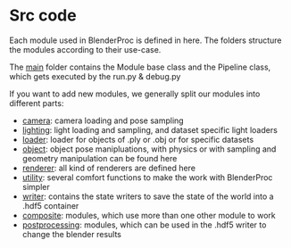 # Src code

Each module used in BlenderProc is defined in here. The folders structure the modules according to their use-case.

The [main](main) folder contains the Module base class and the Pipeline class, which gets executed by the run.py & debug.py

If you want to add new modules, we generally split our modules into different parts:
* [camera](camera): camera loading and pose sampling 
* [lighting](lighting): light loading and sampling, and dataset specific light loaders
* [loader](loader): loader for objects of .ply or .obj or for specific datasets
* [object](object): object pose manipluations, with physics or with sampling and geometry manipulation can be found here
* [renderer](renderer): all kind of renderers are defined here
* [utility](utility): several comfort functions to make the work with BlenderProc simpler
* [writer](writer): contains the state writers to save the state of the world into a .hdf5 container
* [composite](composite): modules, which use more than one other module to work
* [postprocessing](postprocessing): modules, which can be used in the .hdf5 writer to change the blender results

